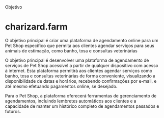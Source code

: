 Objetivo
# charizard.farm 

O objetivo principal é criar uma plataforma de agendamento online para um Pet Shop específico que permita aos clientes agendar serviços para seus animais de estimação, como banho, tosa e consultas veterinárias 

O objetivo principal é desenvolver uma plataforma de agendamento de serviços de Pet Shop acessível a partir de qualquer dispositivo com acesso à internet. Esta plataforma permitirá aos clientes agendar serviços como banho, tosa e consultas veterinárias de forma conveniente, visualizando a disponibilidade de datas e horários, recebendo confirmações por e-mail, e até mesmo efetuando pagamentos online, se desejado. 

Para o Pet Shop, a plataforma oferecerá ferramentas de gerenciamento de agendamentos, incluindo lembretes automáticos aos clientes e a capacidade de manter um histórico completo de agendamentos passados e futuros. 


